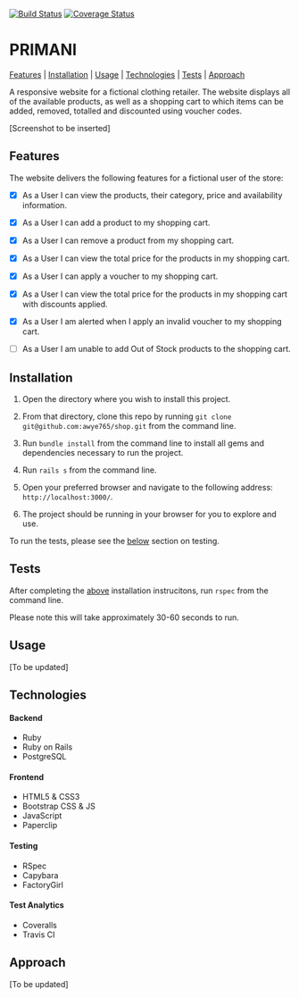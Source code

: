 [![Build Status](https://travis-ci.org/awye765/shop.svg?branch=master)](https://travis-ci.org/awye765/shop) [![Coverage Status](https://coveralls.io/repos/github/awye765/shop/badge.svg?branch=master)](https://coveralls.io/github/awye765/shop?branch=master)
# PRIMANI

[Features](#features) | [Installation](#installation) | [Usage](#usage) | [Technologies](#technologies) | [Tests](#tests) | [Approach](#approach)

A responsive website for a fictional clothing retailer.  The website displays all of the available products, as well as a shopping cart to which items can be added, removed, totalled and discounted using voucher codes.

[Screenshot to be inserted]

## <a name="features">Features

The website delivers the following features for a fictional user of the store:

- [X] As a User I can view the products, their category, price and availability information.

- [X] As a User I can add a product to my shopping cart.

- [X] As a User I can remove a product from my shopping cart.

- [X] As a User I can view the total price for the products in my shopping cart.

- [X] As a User I can apply a voucher to my shopping cart.

- [X] As a User I can view the total price for the products in my shopping cart with discounts applied.

- [X] As a User I am alerted when I apply an invalid voucher to my shopping cart.

- [ ] As a User I am unable to add Out of Stock products to the shopping cart.

## <a name="installation">Installation

1. Open the directory where you wish to install this project.

2. From that directory, clone this repo by running ``git clone git@github.com:awye765/shop.git`` from the command line.

3. Run ``bundle install`` from the command line to install all gems and dependencies necessary to run the project.

4. Run ``rails s`` from the command line.

5. Open your preferred browser and navigate to the following address: ``http://localhost:3000/``.

6. The project should be running in your browser for you to explore and use.

To run the tests, please see the [below](#tests) section on testing.

## <a name="tests">Tests

After completing the  [above](#installation) installation instrucitons, run  ``rspec`` from the command line.

Please note this will take approximately 30-60 seconds to run.

## <a name="usage">Usage

[To be updated]

## <a name="technologies">Technologies

#### Backend
- Ruby
- Ruby on Rails
- PostgreSQL

#### Frontend
- HTML5 & CSS3
- Bootstrap CSS & JS
- JavaScript
- Paperclip

#### Testing
- RSpec
- Capybara
- FactoryGirl

#### Test Analytics
- Coveralls
- Travis CI

## <a name="approach">Approach

[To be updated]
